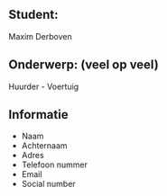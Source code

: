 Student:
-
Maxim Derboven

Onderwerp: (veel op veel)
-
Huurder - Voertuig

Informatie
-
- Naam
- Achternaam
- Adres
- Telefoon nummer
- Email
- Social number